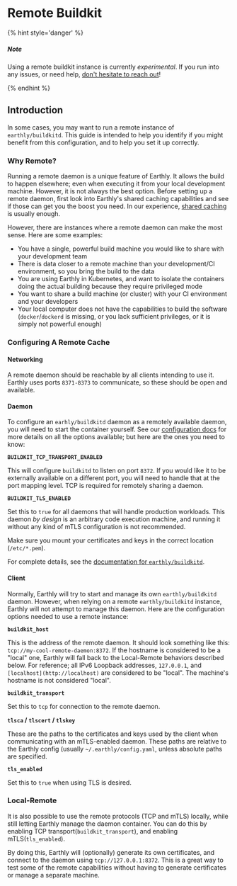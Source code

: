 # Remote Buildkit 

{% hint style='danger' %}
##### Note

Using a remote buildkit instance is currently _experimental_. If you run into any issues, or need help, [don't hesitate to reach out](https://github.com/earthly/earthly/issues/new)!

{% endhint %}

## Introduction

In some cases, you may want to run a remote instance of `earthly/buildkitd`. This guide is intended to help you identify if you might benefit from this configuration, and to help you set it up correctly.

### Why Remote?

Running a remote daemon is a unique feature of Earthly. It allows the build to happen elsewhere; even when executing it from your local development machine. However, it is not always the best option. Before setting up a remote daemon, first look into Earthly's shared caching capabilities and see if those can get you the boost you need. In our experience, [shared caching](../guides/shared-cache.md) is usually enough.

However, there are instances where a remote daemon can make the most sense. Here are some examples:

- You have a single, powerful build machine you would like to share with your development team
- There is data closer to a remote machine than your development/CI environment, so you bring the build to the data
- You are using Earthly in Kubernetes, and want to isolate the containers doing the actual building because they require privileged mode
- You want to share a build machine (or cluster) with your CI environment and your developers
- Your local computer does not have the capabilities to build the software (`docker`/`dockerd` is missing, or you lack sufficient privileges, or it is simply not powerful enough)

### Configuring A Remote Cache

#### Networking

A remote daemon should be reachable by all clients intending to use it. Earthly uses ports `8371-8373` to communicate, so these should be open and available.

#### Daemon

To configure an `earhly/buildkitd` daemon as a remotely available daemon, you will need to start the container yourself. See our [configuration docs](../earthly-config/earthly-config.md) for more details on all the options available; but here are the ones you need to know:

**`BUILDKIT_TCP_TRANSPORT_ENABLED`**

This will configure `buildkitd` to listen on port `8372`. If you would like it to be externally available on a different port, you will need to handle that at the port mapping level. TCP is required for remotely sharing a daemon.

**`BUILDKIT_TLS_ENABLED`**

Set this to `true` for all daemons that will handle production workloads. This daemon *by design* is an arbitrary code execution machine, and running it without any kind of mTLS configuration is not recommended.

Make sure you mount your certificates and keys in the correct location (`/etc/*.pem`).

For complete details, see the [documentation for `earthly/buildkitd`](../docker-images/buildkit-standalone.md). 

#### Client

Normally, Earthly will try to start and manage its own `earthly/buildkitd` daemon. However, when relying on a remote `earthly/buildkitd` instance, Earthly will not attempt to manage this daemon. Here are the configuration options needed to use a remote instance:

**`buildkit_host`**

This is the address of the remote daemon. It should look something like this: `tcp://my-cool-remote-daemon:8372`. If the hostname is considered to be a "local" one, Earthly will fall back to the Local-Remote behaviors described below. For reference; all IPv6 Loopback addresses, `127.0.0.1`, and `[localhost](http://localhost)` are considered to be "local". The machine's hostname is not considered "local".

**`buildkit_transport`**

Set this to `tcp` for connection to the remote daemon.

**`tlsca` / `tlscert` / `tlskey`**

These are the paths to the certificates and keys used by the client when communicating with an mTLS-enabled daemon. These paths are relative to the Earthly config (usually `~/.earthly/config.yaml`, unless absolute paths are specified.

**`tls_enabled`**

Set this to `true` when using TLS is desired.

### Local-Remote

It is also possible to use the remote protocols (TCP and mTLS) locally, while still letting Earthly manage the daemon container. You can do this by enabling TCP transport(`buildkit_transport`), and enabling mTLS(`tls_enabled`).

By doing this, Earthly will (optionally) generate its own certificates, and connect to the daemon using `tcp://127.0.0.1:8372`. This is a great way to test some of the remote capabilities without having to generate certificates or manage a separate machine.